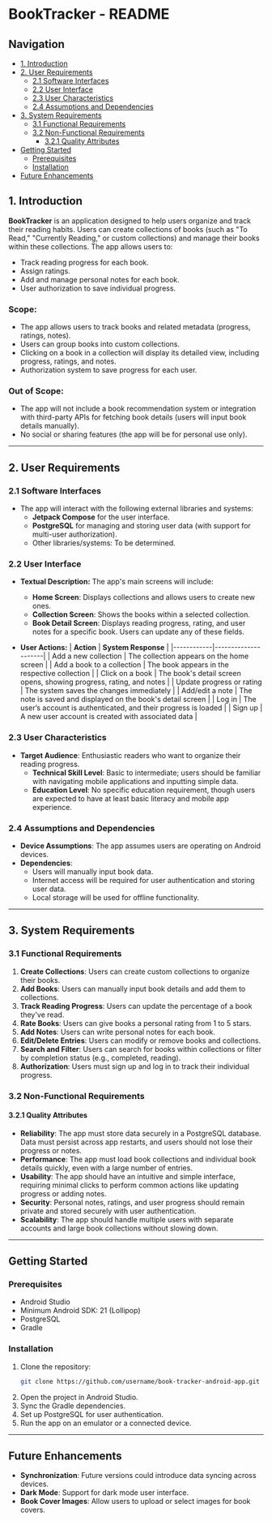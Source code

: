 # BookTracker - README

## Navigation
- [1. Introduction](#1-introduction)
- [2. User Requirements](#2-user-requirements)
  - [2.1 Software Interfaces](#21-software-interfaces)
  - [2.2 User Interface](#22-user-interface)
  - [2.3 User Characteristics](#23-user-characteristics)
  - [2.4 Assumptions and Dependencies](#24-assumptions-and-dependencies)
- [3. System Requirements](#3-system-requirements)
  - [3.1 Functional Requirements](#31-functional-requirements)
  - [3.2 Non-Functional Requirements](#32-non-functional-requirements)
    - [3.2.1 Quality Attributes](#321-quality-attributes)
- [Getting Started](#getting-started)
  - [Prerequisites](#prerequisites)
  - [Installation](#installation)
- [Future Enhancements](#future-enhancements)

## 1. Introduction

**BookTracker** is an application designed to help users organize and track their reading habits. Users can create collections of books (such as "To Read," "Currently Reading," or custom collections) and manage their books within these collections. The app allows users to:
- Track reading progress for each book.
- Assign ratings.
- Add and manage personal notes for each book.
- User authorization to save individual progress.

### Scope:
- The app allows users to track books and related metadata (progress, ratings, notes).
- Users can group books into custom collections.
- Clicking on a book in a collection will display its detailed view, including progress, ratings, and notes.
- Authorization system to save progress for each user.

### Out of Scope:
- The app will not include a book recommendation system or integration with third-party APIs for fetching book details (users will input book details manually).
- No social or sharing features (the app will be for personal use only).

---

## 2. User Requirements

### 2.1 Software Interfaces
- The app will interact with the following external libraries and systems:
  - **Jetpack Compose** for the user interface.
  - **PostgreSQL** for managing and storing user data (with support for multi-user authorization).
  - Other libraries/systems: To be determined.

### 2.2 User Interface
- **Textual Description:**
  The app's main screens will include:
    - **Home Screen**: Displays collections and allows users to create new ones.
    - **Collection Screen**: Shows the books within a selected collection.
    - **Book Detail Screen**: Displays reading progress, rating, and user notes for a specific book. Users can update any of these fields.
  
- **User Actions:**
  | **Action** | **System Response** |
  |------------|---------------------|
  | Add a new collection | The collection appears on the home screen |
  | Add a book to a collection | The book appears in the respective collection |
  | Click on a book | The book's detail screen opens, showing progress, rating, and notes |
  | Update progress or rating | The system saves the changes immediately |
  | Add/edit a note | The note is saved and displayed on the book's detail screen |
  | Log in | The user’s account is authenticated, and their progress is loaded |
  | Sign up | A new user account is created with associated data |

### 2.3 User Characteristics
- **Target Audience**: Enthusiastic readers who want to organize their reading progress.
  - **Technical Skill Level**: Basic to intermediate; users should be familiar with navigating mobile applications and inputting simple data.
  - **Education Level**: No specific education requirement, though users are expected to have at least basic literacy and mobile app experience.

### 2.4 Assumptions and Dependencies
- **Device Assumptions**: The app assumes users are operating on Android devices.
- **Dependencies**:
  - Users will manually input book data.
  - Internet access will be required for user authentication and storing user data.
  - Local storage will be used for offline functionality.

---

## 3. System Requirements

### 3.1 Functional Requirements
1. **Create Collections**: Users can create custom collections to organize their books.
2. **Add Books**: Users can manually input book details and add them to collections.
3. **Track Reading Progress**: Users can update the percentage of a book they've read.
4. **Rate Books**: Users can give books a personal rating from 1 to 5 stars.
5. **Add Notes**: Users can write personal notes for each book.
6. **Edit/Delete Entries**: Users can modify or remove books and collections.
7. **Search and Filter**: Users can search for books within collections or filter by completion status (e.g., completed, reading).
8. **Authorization**: Users must sign up and log in to track their individual progress.

### 3.2 Non-Functional Requirements

#### 3.2.1 Quality Attributes
- **Reliability**: The app must store data securely in a PostgreSQL database. Data must persist across app restarts, and users should not lose their progress or notes.
- **Performance**: The app must load book collections and individual book details quickly, even with a large number of entries.
- **Usability**: The app should have an intuitive and simple interface, requiring minimal clicks to perform common actions like updating progress or adding notes.
- **Security**: Personal notes, ratings, and user progress should remain private and stored securely with user authentication.
- **Scalability**: The app should handle multiple users with separate accounts and large book collections without slowing down.

---

## Getting Started

### Prerequisites
- Android Studio
- Minimum Android SDK: 21 (Lollipop)
- PostgreSQL
- Gradle

### Installation
1. Clone the repository:
   ```bash
   git clone https://github.com/username/book-tracker-android-app.git
   ```
2. Open the project in Android Studio.
3. Sync the Gradle dependencies.
4. Set up PostgreSQL for user authentication.
5. Run the app on an emulator or a connected device.

---

## Future Enhancements
- **Synchronization**: Future versions could introduce data syncing across devices.
- **Dark Mode**: Support for dark mode user interface.
- **Book Cover Images**: Allow users to upload or select images for book covers.
